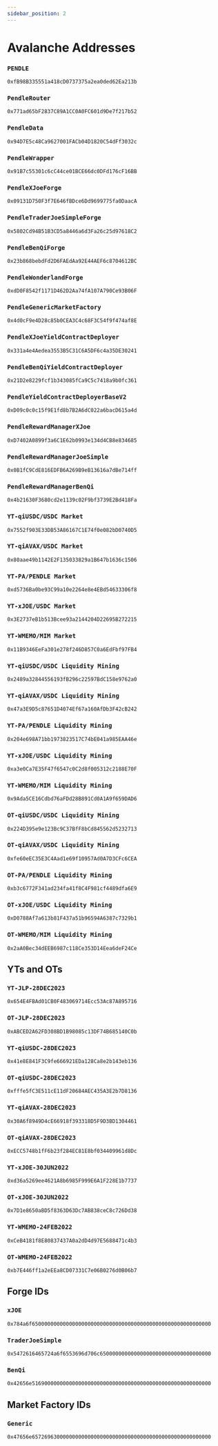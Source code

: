 ```yaml
---
sidebar_position: 2
---
```


# Avalanche Addresses

### `PENDLE`
`0xfB98B335551a418cD0737375a2ea0ded62Ea213b`

### `PendleRouter`
`0x771ad65bF2837C89A1CC0A0FC601d9De7f217b52`

### `PendleData`
`0x94D7E5c48Ca9627001FACb04D1820C54dFf3032c`

### `PendleWrapper`
`0x91B7c55301c6cC44ce01BCE66dc0DFd176cF16BB`

### `PendleXJoeForge`
`0x09131D750F3f7E646fBDce6Dd9699775fa0DaacA`

### `PendleTraderJoeSimpleForge`
`0x5802Cd94B51B3CD5a8446a6d3Fa26c25d97618C2`

### `PendleBenQiForge`
`0x23b868bebdFd2D6FAEdAa92E44AEF6c8704612BC`

### `PendleWonderlandForge`
`0xdD0F8542f1171D462D2Aa74fA107A790Ce93B06F`

### `PendleGenericMarketFactory`
`0x4d0cF9e4D28c85b0CEA3C4c68F3C54f9f474af8E`

### `PendleXJoeYieldContractDeployer`
`0x331a4e4Aedea3553B5C31C6A5DF6c4a35DE30241`

### `PendleBenQiYieldContractDeployer`
`0x21D2e8229fcf1b343085fCa9C5c7418a9b0fc361`

### `PendleYieldContractDeployerBaseV2`
`0xD09c0c0c15f9E1fd8b7B2A6dC022a6bacD615a4d`

### `PendleRewardManagerXJoe`
`0xD7402A0899f3a6C1E62b0993e134d4CB8e834685`

### `PendleRewardManagerJoeSimple`
`0x0B1fC9CdE816EDFB6A269B9eB13616a7dBe714ff`

### `PendleRewardManagerBenQi`
`0x4b21630F3680cd2e1139c02F9bf3739E2Bd418Fa`

### `YT-qiUSDC/USDC Market`
`0x7552f903E33DB53A86167C1E74f0e082bD0740D5`

### `YT-qiAVAX/USDC Market`
`0x80aae49b1142E2F135033829a1B647b1636c1506`

### `YT-PA/PENDLE Market`
`0xd5736Ba0be93C99a10e2264e8e4EBd54633306f8`

### `YT-xJOE/USDC Market`
`0x3E2737eB1b513Bcee93a2144204D22695B272215`

### `YT-WMEMO/MIM Market`
`0x11B9346EeFa301e278f246D857C0a6EdFbf97FB4`

### `YT-qiUSDC/USDC Liquidity Mining`
`0x2489a32844556193fB296c22597BdC158e9762a0`

### `YT-qiAVAX/USDC Liquidity Mining`
`0x47a3E9D5c87651D4074Ef67a160AfDb3F42cB242`

### `YT-PA/PENDLE Liquidity Mining`
`0x204e698A71bb1973823517C74bE041a985EAA46e`

### `YT-xJOE/USDC Liquidity Mining`
`0xa3e0Ca7E35F47f6547c0C2d8f005312c2188E70F`

### `YT-WMEMO/MIM Liquidity Mining`
`0x9Ada5CE16Cdbd76aFDd28B891Cd0A1A9f659DAD6`

### `OT-qiUSDC/USDC Liquidity Mining`
`0x224D395e9e123Bc9C37BfF8bCd845562d5232713`

### `OT-qiAVAX/USDC Liquidity Mining`
`0xfe60eEC35E3C4Aad1e69f10957Ad0A7D3CFc6CEA`

### `OT-PA/PENDLE Liquidity Mining`
`0xb3c6772F341ad234fa41f8C4F981cf4489dfa6E9`

### `OT-xJOE/USDC Liquidity Mining`
`0xD0788Af7a613b81F437a51b96594A6387c7329b1`

### `OT-WMEMO/MIM Liquidity Mining`
`0x2aA0Bec34dEEB6987c118Ce353D14Eea6deF24Ce`

## YTs and OTs

### `YT-JLP-28DEC2023`
`0x654E4FBAd01CB0F483069714Ecc53Ac87A895716`

### `OT-JLP-28DEC2023`
`0xABCED2A62FD308BD1B98085c13DF74B685140C0b`

### `YT-qiUSDC-28DEC2023 `
`0x41e8E841F3C9fe666921EDa128Ca8e2b143eb136`

### `OT-qiUSDC-28DEC2023`
`0xfffe5fC3E511cE11dF20684AEC435A3E2b7D8136`

### `YT-qiAVAX-28DEC2023`
`0x30A6f8949D4cE66918f393318D5F9D3BD1304461`

### `OT-qiAVAX-28DEC2023`
`0xECC5748b1fF6b23f284EC81E8bf034409961d8Dc`

### `YT-xJOE-30JUN2022`
`0xd36a5269ee4621A8b6985F999E6A1F228E1b7737`

### `OT-xJOE-30JUN2022`
`0x7D1e8650aBD5f8363D63Dc7AB838ceC8c726Dd38`

### `YT-WMEMO-24FEB2022`
`0xCeB4181f8E80837437A0a2dD4d97E5688471c4b3`

### `OT-WMEMO-24FEB2022`
`0xb7E446ff1a2eEEa8CD07331C7e06B0276d0B06b7`

## Forge IDs

### `xJOE`
`0x784a6f6500000000000000000000000000000000000000000000000000000000`

### `TraderJoeSimple`
`0x5472616465724a6f6553696d706c650000000000000000000000000000000000`

### `BenQi`
`0x42656e5169000000000000000000000000000000000000000000000000000000`

## Market Factory IDs

### `Generic`
`0x47656e6572696300000000000000000000000000000000000000000000000000`
